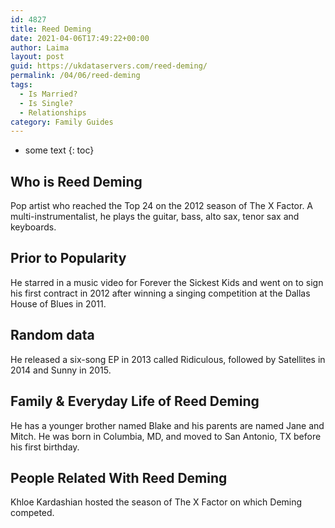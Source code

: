 ```yaml
---
id: 4827
title: Reed Deming
date: 2021-04-06T17:49:22+00:00
author: Laima
layout: post
guid: https://ukdataservers.com/reed-deming/
permalink: /04/06/reed-deming
tags:
  - Is Married?
  - Is Single?
  - Relationships
category: Family Guides
---
```


* some text
{: toc}


## Who is Reed Deming
                  
                  
                  
Pop artist who reached the Top 24 on the 2012 season of The X Factor. A multi-instrumentalist, he plays the guitar, bass, alto sax, tenor sax and keyboards. 
                  
              
            
              
            
                
                
                
## Prior to Popularity
                  
                  
                  
He starred in a music video for Forever the Sickest Kids and went on to sign his first contract in 2012 after winning a singing competition at the Dallas House of Blues in 2011.
                  
              
            
              
            
                
                
                
## Random data
                  
                  
                  
He released a six-song EP in 2013 called Ridiculous, followed by Satellites in 2014 and Sunny in 2015.
                  
              
            
              
            
                
                
                
## Family & Everyday Life of Reed Deming
                  
                  
                  
He has a younger brother named Blake and his parents are named Jane and Mitch. He was born in Columbia, MD, and moved to San Antonio, TX before his first birthday.
                  
              
            
              
            
                
                
                
## People Related With Reed Deming
                  
                  
                  
Khloe Kardashian hosted the season of The X Factor on which Deming competed.
                  
              
            
              
            
                
              
            
              
              
            
            
              
            
          
          
          